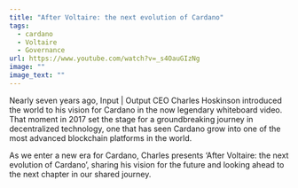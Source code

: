 ```yaml
---
title: "After Voltaire: the next evolution of Cardano"
tags:
  - cardano
  - Voltaire
  - Governance
url: https://www.youtube.com/watch?v=_s4OauGIzNg
image: ""
image_text: ""
---
```


Nearly seven years ago, Input | Output CEO Charles Hoskinson introduced the world to his vision for Cardano in the now legendary whiteboard video. That moment in 2017 set the stage for a groundbreaking journey in decentralized technology, one that has seen Cardano grow into one of the most advanced blockchain platforms in the world.

As we enter a new era for Cardano, Charles presents ‘After Voltaire: the next evolution of Cardano’, sharing his vision for the future and looking ahead to the next chapter in our shared journey.
